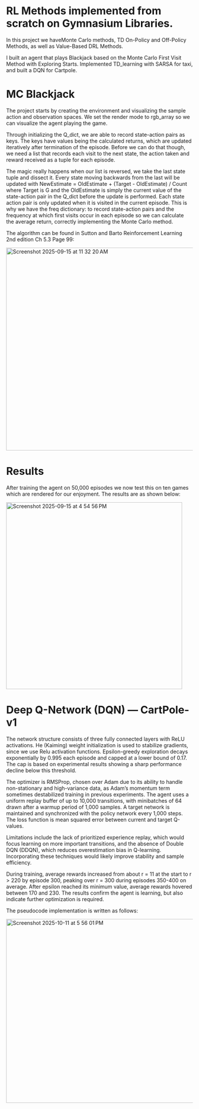 
# **RL Methods implemented from scratch on Gymnasium Libraries.**

In this project we haveMonte Carlo methods, TD On-Policy and Off-Policy Methods, as well as Value-Based DRL Methods.

I built an agent that plays Blackjack based on the Monte Carlo First Visit Method with Exploring Starts. Implemented TD_learning with SARSA for taxi, and built a DQN for Cartpole.

# MC Blackjack
The project starts by creating the environment and visualizing the sample action and observation spaces. We set the render mode to rgb_array so we can visualize the agent playing the game.

Through initializing the Q_dict, we are able to record state-action pairs as keys. The keys have values being the calculated returns, which are updated iteratively after termination of the episode. Before we can do that though, we need a list that records each visit to the next state, the action taken and reward received as a tuple for each episode. 

The magic really happens when our list is reversed, we take the last state tuple and dissect it. Every state moving backwards from the last will be updated with NewEstimate = OldEstimate + (Target - OldEstimate) / Count where Target is G and the OldEstimate is simply the current value of the state-action pair in the Q_dict before the update is performed. Each state action pair is only updated when it is visited in the current episode. This is why we have the freq dictionary: to record state-action pairs and the frequency at which first visits occur in each episode so we can calculate the average return, correctly implementing the Monte Carlo method.

The algorithm can be found in Sutton and Barto Reinforcement Learning 2nd edition Ch 5.3 Page 99: 

<img width="1049" height="548" alt="Screenshot 2025-09-15 at 11 32 20 AM" src="https://github.com/user-attachments/assets/d8c2d299-2f1b-4a44-a0e6-b80a00a24dfa" />

# Results

After training the agent on 50,000 episodes we now test this on ten games which are rendered for our enjoyment. The results are as shown below: 


<img width="475" height="505" alt="Screenshot 2025-09-15 at 4 54 56 PM" src="https://github.com/user-attachments/assets/4995b975-3282-4f69-9eaa-3d7832ece8f1" />


# **Deep Q-Network (DQN) — CartPole-v1**

 The network structure consists of three fully connected layers with ReLU activations. He (Kaiming) weight initialization is used to stabilize gradients, since we use Relu activation functions. Epsilon-greedy exploration decays exponentially by 0.995 each episode and capped at a lower bound of 0.17. The cap is based on experimental results showing a sharp performance decline below this threshold.

The optimizer is RMSProp, chosen over Adam due to its ability to handle non-stationary and high-variance data, as Adam’s momentum term sometimes destabilized training in previous experiments. The agent uses a uniform replay buffer of up to 10,000 transitions, with minibatches of 64 drawn after a warmup period of 1,000 samples. A target network is maintained and synchronized with the policy network every 1,000 steps. The loss function is mean squared error between current and target Q-values.

Limitations include the lack of prioritized experience replay, which would focus learning on more important transitions, and the absence of Double DQN (DDQN), which reduces overestimation bias in Q-learning. Incorporating these techniques would likely improve stability and sample efficiency.

During training, average rewards increased from about r = 11 at the start to r > 220 by episode 300, peaking over r = 300 during episodes 350-400 on average. After epsilon reached its minimum value, average rewards hovered between 170 and 230. The results confirm the agent is learning, but also indicate further optimization is required.

The pseudocode implementation is written as follows:

<img width="972" height="497" alt="Screenshot 2025-10-11 at 5 56 01 PM" src="https://github.com/user-attachments/assets/6a7c9c41-0253-4de9-b34b-0870e582b195" />




